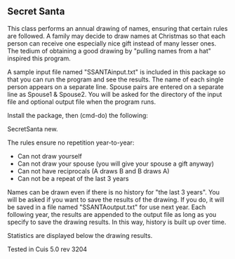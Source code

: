 ## Secret Santa

This class performs an annual drawing of names, ensuring that certain rules are followed.
A family may decide to draw names at Christmas so that each person can receive one especially nice gift instead of many lesser ones. The tedium of obtaining a good drawing by "pulling names from a hat" inspired this program.

A sample input file named "SSANTAinput.txt" is included in this package so that you can run the program and see the results. The name of each single person appears on a separate line. Spouse pairs are entered on a separate line as Spouse1 & Spouse2. You will be asked for the directory of the input file and optional output file when the program runs.

Install the package, then (cmd-do) the following:

SecretSanta new.

The rules ensure no repetition year-to-year:

- Can not draw yourself
- Can not draw your spouse (you will give your spouse a gift anyway)
- Can not have reciprocals (A draws B and B draws A)
- Can not be a repeat of the last 3 years

Names can be drawn even if there is no history for "the last 3 years". You will be asked if you want to save the results of the drawing. If you do, it will be saved in a file named "SSANTAoutput.txt" for use next year. Each following year, the results are appended to the output file as long as you specify to save the drawing results. In this way, history is built up over time.

Statistics are displayed below the drawing results. 

Tested in Cuis 5.0  rev 3204
